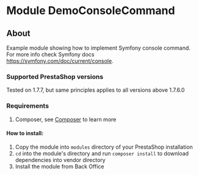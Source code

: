 # Module DemoConsoleCommand

## About

Example module showing how to implement Symfony console command. For more info check Symfony docs https://symfony.com/doc/current/console.

### Supported PrestaShop versions

Tested on 1.7.7, but same principles applies to all versions above 1.7.6.0

### Requirements

1. Composer, see [Composer](https://getcomposer.org/) to learn more

#### How to install:
1. Copy the module into `modules` directory of your PrestaShop installation
2. `cd` into the module's directory and run `composer install` to download dependencies into vendor directory
3. Install the module from Back Office
